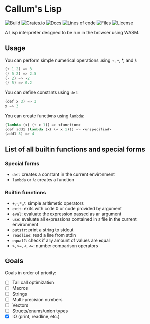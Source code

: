 # Callum's Lisp

![Build](https://img.shields.io/github/actions/workflow/status/Callum-Irving/callisp/rust.yml?style=flat-square)
[![Crates.io](https://img.shields.io/crates/v/callisp?style=flat-square)](https://crates.io/crates/callisp)
[![Docs](https://img.shields.io/docsrs/callisp?style=flat-square)](https://docs.rs/callisp/latest/callisp/)
![Lines of code](https://img.shields.io/tokei/lines/github/Callum-Irving/callisp?style=flat-square)
![Files](https://img.shields.io/github/directory-file-count/Callum-Irving/callisp/src?style=flat-square)
![License](https://img.shields.io/crates/l/callisp?style=flat-square)

A Lisp interpreter designed to be run in the browser using WASM.

## Usage

You can perform simple numerical operations using +, -, *, and /:

```scheme
(+ 1 2) => 3
(/ 5 2) => 2.5
(- 2) => -2
(/ 5) => 0.2
```

You can define constants using `def`:

```scheme
(def x 3) => 3
x => 3
```

You can create functions using `lambda`:

```scheme
(lambda (x) (+ x 1)) => <function>
(def add1 (lambda (x) (+ x 1))) => <unspecified>
(add1 3) => 4
```

## List of all builtin functions and special forms

### Special forms

- `def`: creates a constant in the current environment
- `lambda` or `λ`: creates a function

### Builtin functions

- `+`,`-`,`*`,`/`: simple arithmetic operators
- `exit`: exits with code 0 or code provided by argument
- `eval`: evaluate the expression passed as an argument
- `use`: evaluate all expressions contained in a file in the current environment
- `putstr`: print a string to stdout
- `readline`: read a line from stdin
- `equal?`: check if any amount of values are equal
- `>`, `>=`, `<`, `<=`: number comparison operators

## Goals

Goals in order of priority:

- [ ] Tail call optimization
- [ ] Macros
- [ ] Strings
- [ ] Multi-precision numbers
- [ ] Vectors
- [ ] Structs/enums/union types
- [x] IO (print, readline, etc.)
